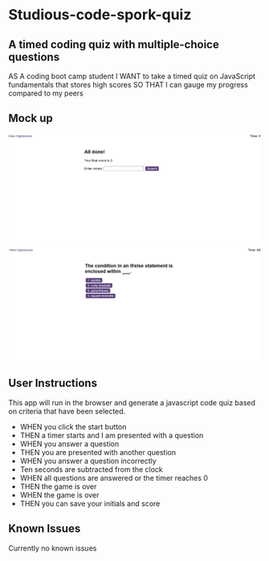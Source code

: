 # Studious-code-spork-quiz

## A timed coding quiz with multiple-choice questions
AS A coding boot camp student I WANT to take a timed quiz on JavaScript fundamentals that stores high scores SO THAT I can gauge my progress compared to my peers



## Mock up
![coding quiz demo](./assets/images/Screenshot%202023-02-24%20113444.png)
![coding quizdemo](./assets//images/Screenshot%202023-02-24%20113617.png)

## User Instructions
This app will run in the browser and  generate a javascript code quiz based on criteria that have been selected.

* WHEN you click the start button
* THEN a timer starts and I am presented with a question
* WHEN you answer a question
* THEN you are presented with another question
* WHEN you answer a question incorrectly
* Ten seconds are subtracted from the clock
* WHEN all questions are answered or the timer reaches 0
* THEN the game is over
* WHEN the game is over
* THEN you can save your initials and score

## Known Issues
Currently no known issues